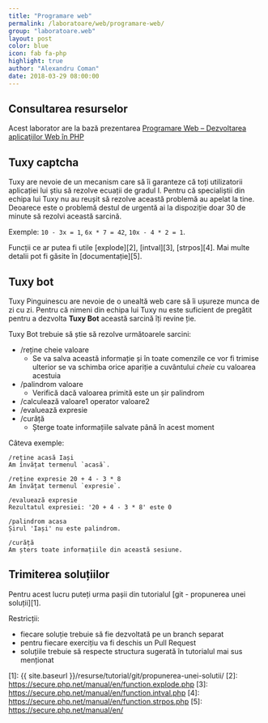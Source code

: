 ```yaml
---
title: "Programare web"
permalink: /laboratoare/web/programare-web/
group: "laboratoare.web"
layout: post
color: blue
icon: fab fa-php
highlight: true
author: "Alexandru Coman"
date: 2018-03-29 08:00:00
---
```


## Consultarea resurselor

Acest laborator are la bază prezentarea [Programare Web – Dezvoltarea aplicaţiilor Web în PHP][0]

## Tuxy captcha

Tuxy are nevoie de un mecanism care să îi garanteze că toți utilizatorii aplicației lui știu să rezolve ecuații de gradul I.
Pentru că specialiștii din echipa lui Tuxy nu au reușit să rezolve această problemă au apelat la tine. Deoarece este o problemă destul de urgentă ai la dispoziție doar 30 de minute să rezolvi această sarcină.

Exemple: `10 - 3x = 1`, `6x * 7 = 42`, `10x - 4 * 2 = 1`.

Funcții ce ar putea fi utile [explode][2], [intval][3], [strpos][4]. Mai multe detalii pot fi găsite în [documentație][5].


## Tuxy bot

Tuxy Pinguinescu are nevoie de o unealtă web care să îi ușureze munca de zi cu zi.
Pentru că nimeni din echipa lui Tuxy nu este suficient de pregătit pentru a dezvolta **Tuxy Bot** această sarcină îți revine ție.

Tuxy Bot trebuie să știe să rezolve următoarele sarcini:

- /reține cheie valoare
    - Se va salva această informație și în toate comenzile ce vor fi trimise ulterior se va schimba orice apariție a cuvântului *cheie* cu valoarea acestuia
- /palindrom valoare
    - Verifică dacă valoarea primită este un șir palindrom
- /calculează valoare1 operator valoare2
- /evaluează expresie
- /curăță
    - Șterge toate informațiile salvate până în acest moment

Câteva exemple:

```
/reține acasă Iași
Am învățat termenul `acasă`.

/reține expresie 20 + 4 - 3 * 8
Am învățat termenul `expresie`.

/evaluează expresie
Rezultatul expresiei: '20 + 4 - 3 * 8' este 0

/palindrom acasa
Șirul 'Iași' nu este palindrom.

/curăță
Am șters toate informațiile din această sesiune.
```

## Trimiterea soluțiilor

Pentru acest lucru puteți urma pașii din tutorialul [git - propunerea unei soluții][1].

Restricții:

- fiecare soluție trebuie să fie dezvoltată pe un branch separat
- pentru fiecare exercițiu va fi deschis un Pull Request
- soluțiile trebuie să respecte structura sugerată în tutorialul mai sus menționat


[0]: https://profs.info.uaic.ro/~busaco/teach/courses/web/presentations/web05DezvoltareaAplicatiilorWeb-PHP.pdf
[1]: {{ site.baseurl }}/resurse/tutorial/git/propunerea-unei-solutii/
[2]: https://secure.php.net/manual/en/function.explode.php
[3]: https://secure.php.net/manual/en/function.intval.php
[4]: https://secure.php.net/manual/en/function.strpos.php
[5]: https://secure.php.net/manual/en/
